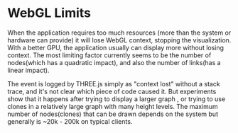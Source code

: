 # WebGL Limits

When the application requires too much resources (more than the system or hardware can provide) it will lose WebGL context, stopping the visualization. With a better GPU, the application usually can display more without losing context. The most limiting factor currently seems to be the number of nodes(which has a quadratic impact), and also the number of links(has a linear impact).

The event is logged by THREE.js simply as "context lost" without a stack trace, and it's not clear which piece of code caused it. But experiments show that it happens after trying to display a larger graph , or trying to use clones in a relatively large graph with many height levels. The maximum number of nodes(clones) that can be drawn depends on the system but generally is ~20k - 200k on typical clients.



